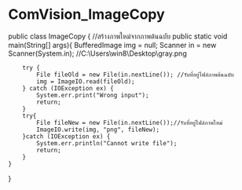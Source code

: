 # ComVision_ImageCopy

public class ImageCopy { //สร้างภาพใหม่จากภาพต้นฉบับ
    public static void main(String[] args){
    BufferedImage img = null;
    Scanner in = new Scanner(System.in);
    //C:\\Users\\win8\\Desktop\\gray.png
    
        try {
            File fileOld = new File(in.nextLine()); //รับที่อยู่ไฟล์ภาพต้นฉบับ    
            img = ImageIO.read(fileOld);
        } catch (IOException ex) {
            System.err.print("Wrong input");
            return;
        }
        try{
            File fileNew = new File(in.nextLine());//รับที่อยู่ไฟล์ภาพใหม่   
            ImageIO.write(img, "png", fileNew);
        }catch (IOException ex) {
            System.err.println("Cannot write file");
            return;
        }
    }
}
